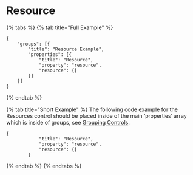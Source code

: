 # Resource



{% tabs %}
{% tab title="Full Example" %}


```
{
    "groups": [{
        "title": "Resource Example",
        "properties": [{
            "title": "Resource",
            "property": "resource",
            "resource": {}
        }]
    }]
}
```


{% endtab %}

{% tab title="Short Example" %}
The following code example for the Resources control should be placed inside of the main ‘properties’ array which is inside of groups, see [Grouping Controls](../grouping-controls.md).

```
{
            "title": "Resource",
            "property": "resource",
            "resource": {}
        }
```
{% endtab %}
{% endtabs %}

